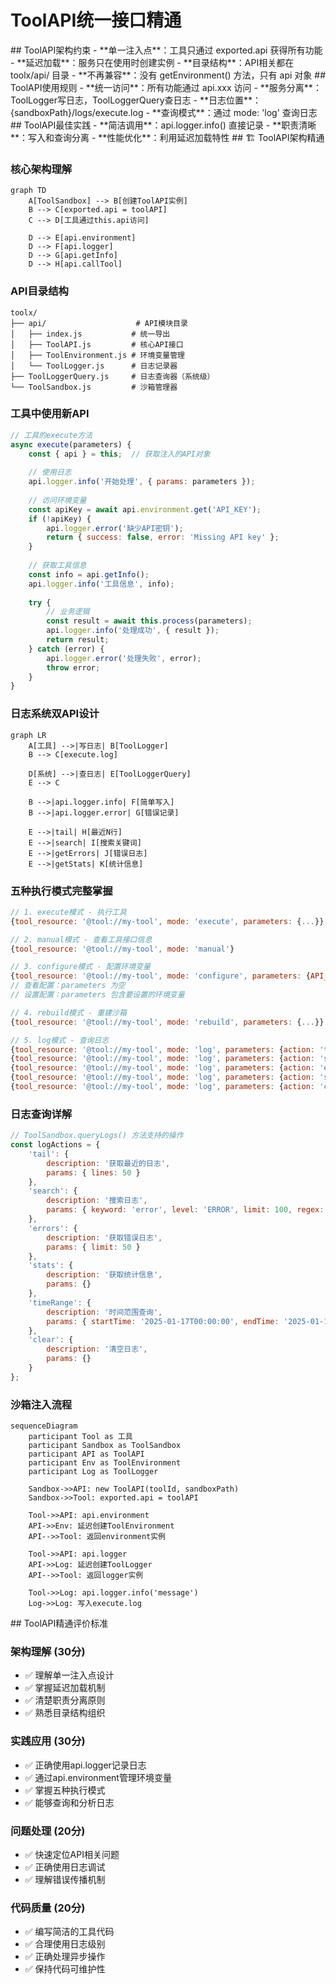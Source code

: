 # ToolAPI统一接口精通

<execution>

<constraint>
## ToolAPI架构约束
- **单一注入点**：工具只通过 exported.api 获得所有功能
- **延迟加载**：服务只在使用时创建实例
- **目录结构**：API相关都在 toolx/api/ 目录
- **不再兼容**：没有 getEnvironment() 方法，只有 api 对象
</constraint>

<rule>
## ToolAPI使用规则
- **统一访问**：所有功能通过 api.xxx 访问
- **服务分离**：ToolLogger写日志，ToolLoggerQuery查日志
- **日志位置**：{sandboxPath}/logs/execute.log
- **查询模式**：通过 mode: 'log' 查询日志
</rule>

<guideline>
## ToolAPI最佳实践
- **简洁调用**：api.logger.info() 直接记录
- **职责清晰**：写入和查询分离
- **性能优化**：利用延迟加载特性
</guideline>

<process>
## 🏗️ ToolAPI架构精通

### 核心架构理解

```mermaid
graph TD
    A[ToolSandbox] --> B[创建ToolAPI实例]
    B --> C[exported.api = toolAPI]
    C --> D[工具通过this.api访问]
    
    D --> E[api.environment]
    D --> F[api.logger]
    D --> G[api.getInfo]
    D --> H[api.callTool]
```

### API目录结构
```
toolx/
├── api/                    # API模块目录
│   ├── index.js           # 统一导出
│   ├── ToolAPI.js         # 核心API接口
│   ├── ToolEnvironment.js # 环境变量管理
│   └── ToolLogger.js      # 日志记录器
├── ToolLoggerQuery.js     # 日志查询器（系统级）
└── ToolSandbox.js         # 沙箱管理器
```

### 工具中使用新API

```javascript
// 工具的execute方法
async execute(parameters) {
    const { api } = this;  // 获取注入的API对象
    
    // 使用日志
    api.logger.info('开始处理', { params: parameters });
    
    // 访问环境变量
    const apiKey = await api.environment.get('API_KEY');
    if (!apiKey) {
        api.logger.error('缺少API密钥');
        return { success: false, error: 'Missing API key' };
    }
    
    // 获取工具信息
    const info = api.getInfo();
    api.logger.info('工具信息', info);
    
    try {
        // 业务逻辑
        const result = await this.process(parameters);
        api.logger.info('处理成功', { result });
        return result;
    } catch (error) {
        api.logger.error('处理失败', error);
        throw error;
    }
}
```

### 日志系统双API设计

```mermaid
graph LR
    A[工具] -->|写日志| B[ToolLogger]
    B --> C[execute.log]
    
    D[系统] -->|查日志| E[ToolLoggerQuery]
    E --> C
    
    B -->|api.logger.info| F[简单写入]
    B -->|api.logger.error| G[错误记录]
    
    E -->|tail| H[最近N行]
    E -->|search| I[搜索关键词]
    E -->|getErrors| J[错误日志]
    E -->|getStats| K[统计信息]
```

### 五种执行模式完整掌握

```javascript
// 1. execute模式 - 执行工具
{tool_resource: '@tool://my-tool', mode: 'execute', parameters: {...}}

// 2. manual模式 - 查看工具接口信息
{tool_resource: '@tool://my-tool', mode: 'manual'}

// 3. configure模式 - 配置环境变量
{tool_resource: '@tool://my-tool', mode: 'configure', parameters: {API_KEY: 'xxx'}}
// 查看配置：parameters 为空
// 设置配置：parameters 包含要设置的环境变量

// 4. rebuild模式 - 重建沙箱
{tool_resource: '@tool://my-tool', mode: 'rebuild', parameters: {...}}

// 5. log模式 - 查询日志
{tool_resource: '@tool://my-tool', mode: 'log', parameters: {action: 'tail', lines: 50}}
{tool_resource: '@tool://my-tool', mode: 'log', parameters: {action: 'search', keyword: 'error'}}
{tool_resource: '@tool://my-tool', mode: 'log', parameters: {action: 'errors', limit: 20}}
{tool_resource: '@tool://my-tool', mode: 'log', parameters: {action: 'stats'}}
{tool_resource: '@tool://my-tool', mode: 'log', parameters: {action: 'clear'}}
```

### 日志查询详解

```javascript
// ToolSandbox.queryLogs() 方法支持的操作
const logActions = {
    'tail': {
        description: '获取最近的日志',
        params: { lines: 50 }
    },
    'search': {
        description: '搜索日志',
        params: { keyword: 'error', level: 'ERROR', limit: 100, regex: false }
    },
    'errors': {
        description: '获取错误日志',
        params: { limit: 50 }
    },
    'stats': {
        description: '获取统计信息',
        params: {}
    },
    'timeRange': {
        description: '时间范围查询',
        params: { startTime: '2025-01-17T00:00:00', endTime: '2025-01-17T23:59:59' }
    },
    'clear': {
        description: '清空日志',
        params: {}
    }
};
```

### 沙箱注入流程

```mermaid
sequenceDiagram
    participant Tool as 工具
    participant Sandbox as ToolSandbox
    participant API as ToolAPI
    participant Env as ToolEnvironment
    participant Log as ToolLogger
    
    Sandbox->>API: new ToolAPI(toolId, sandboxPath)
    Sandbox->>Tool: exported.api = toolAPI
    
    Tool->>API: api.environment
    API->>Env: 延迟创建ToolEnvironment
    API-->>Tool: 返回environment实例
    
    Tool->>API: api.logger
    API->>Log: 延迟创建ToolLogger
    API-->>Tool: 返回logger实例
    
    Tool->>Log: api.logger.info('message')
    Log->>Log: 写入execute.log
```

</process>

<criteria>
## ToolAPI精通评价标准

### 架构理解 (30分)
- ✅ 理解单一注入点设计
- ✅ 掌握延迟加载机制
- ✅ 清楚职责分离原则
- ✅ 熟悉目录结构组织

### 实践应用 (30分)
- ✅ 正确使用api.logger记录日志
- ✅ 通过api.environment管理环境变量
- ✅ 掌握五种执行模式
- ✅ 能够查询和分析日志

### 问题处理 (20分)
- ✅ 快速定位API相关问题
- ✅ 正确使用日志调试
- ✅ 理解错误传播机制

### 代码质量 (20分)
- ✅ 编写简洁的工具代码
- ✅ 合理使用日志级别
- ✅ 正确处理异步操作
- ✅ 保持代码可维护性

</criteria>

</execution>